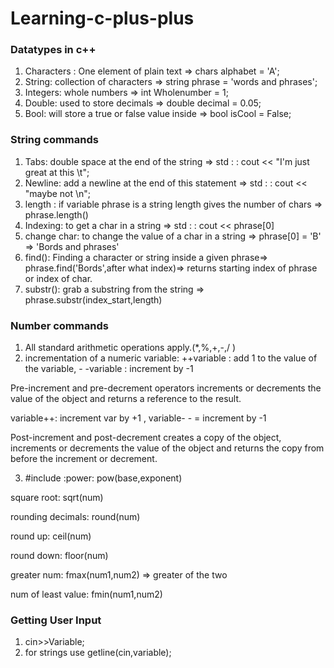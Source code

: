 # Learning-c-plus-plus
### Datatypes in c++

1. Characters : One element of plain text ⇒ chars alphabet = 'A';
2. String: collection of characters ⇒ string phrase = 'words and phrases';
3. Integers: whole numbers ⇒ int Wholenumber = 1;
4. Double: used to store decimals ⇒ double decimal = 0.05;
5. Bool: will store a true or false value inside ⇒ bool isCool = False;

 

### String commands

1. Tabs: double space at the end of the string ⇒ std : : cout << "I'm just great at this \t";
2. Newline: add a newline at the end of this statement ⇒ std : : cout << "maybe not \n";
3. length : if variable phrase is a string length gives the number of chars ⇒ phrase.length()
4. Indexing: to get a char in a string ⇒ std : : cout << phrase[0] 
5. change char: to change the value of a char in a string ⇒ phrase[0] = 'B' ⇒ 'Bords and phrases' 
6. find(): Finding a character or string inside a given phrase⇒ phrase.find('Bords',after what index)⇒ returns starting index of phrase or index of char.  
7. substr(): grab a substring from the string ⇒ phrase.substr(index_start,length)

### Number commands

1. All standard arithmetic operations apply.(*,%,+,-,/ )
2. incrementation of a numeric variable: ++variable : add 1 to the value of the variable,  - -variable : increment by -1 

Pre-increment and pre-decrement operators increments or decrements the value of the object and returns a reference to the result.

variable++: increment var by +1 , variable- - = increment by -1

Post-increment and post-decrement creates a copy of the object, increments or decrements the value of the object and returns the copy from before the increment or decrement.
    
3. #include <cmath> :power: pow(base,exponent)

square root: sqrt(num)

rounding decimals: round(num)

round up: ceil(num)

round down: floor(num)

greater num: fmax(num1,num2) ⇒ greater of the two

num of least value: fmin(num1,num2) 

### Getting User Input

1. cin>>Variable;
2. for strings use getline(cin,variable);

